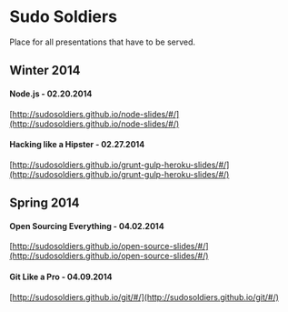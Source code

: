 Sudo Soldiers
======================

Place for all presentations that have to be served.

## Winter 2014

#### Node.js - 02.20.2014

[http://sudosoldiers.github.io/node-slides/#/](http://sudosoldiers.github.io/node-slides/#/)

#### Hacking like a Hipster - 02.27.2014

[http://sudosoldiers.github.io/grunt-gulp-heroku-slides/#/](http://sudosoldiers.github.io/grunt-gulp-heroku-slides/#/)


## Spring 2014

#### Open Sourcing Everything - 04.02.2014

[http://sudosoldiers.github.io/open-source-slides/#/](http://sudosoldiers.github.io/open-source-slides/#/)

#### Git Like a Pro - 04.09.2014

[http://sudosoldiers.github.io/git/#/](http://sudosoldiers.github.io/git/#/)
